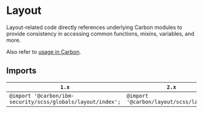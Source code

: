 # Layout

Layout-related code directly references underlying Carbon modules to provide consistency in accessing common functions, mixins, variables, and more.

Also refer to [usage in Carbon](https://github.com/carbon-design-system/carbon/tree/main/packages/layout#usage).

## Imports

| `1.x`                                                       | `2.x`                                   |
| ----------------------------------------------------------- | --------------------------------------- |
| `@import '@carbon/ibm-security/scss/globals/layout/index';` | `@import '@carbon/layout/scss/layout';` |
